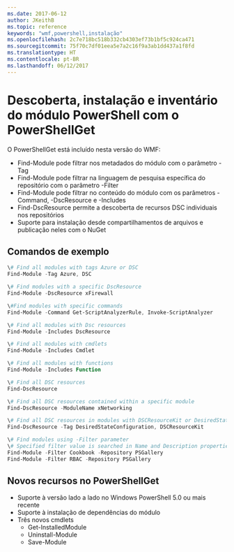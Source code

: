 ```yaml
---
ms.date: 2017-06-12
author: JKeithB
ms.topic: reference
keywords: "wmf,powershell,instalação"
ms.openlocfilehash: 2c7e718bc518b332cb4303ef73b1bf5c924ca471
ms.sourcegitcommit: 75f70c7df01eea5e7a2c16f9a3ab1dd437a1f8fd
ms.translationtype: HT
ms.contentlocale: pt-BR
ms.lasthandoff: 06/12/2017
---
```

# <a name="powershell-module-discovery-install-and-inventory-with-powershellget"></a>Descoberta, instalação e inventário do módulo PowerShell com o PowerShellGet
 
O PowerShellGet está incluído nesta versão do WMF:
-   Find-Module pode filtrar nos metadados do módulo com o parâmetro -Tag
-   Find-Module pode filtrar na linguagem de pesquisa específica do repositório com o parâmetro -Filter
-   Find-Module pode filtrar no conteúdo do módulo com os parâmetros -Command, -DscResource e -Includes
-   Find-DscResource permite a descoberta de recursos DSC individuais nos repositórios
-   Suporte para instalação desde compartilhamentos de arquivos e publicação neles com o NuGet

## <a name="example-commands"></a>Comandos de exemplo
```powershell
\# Find all modules with tags Azure or DSC
Find-Module -Tag Azure, DSC

\# Find modules with a specific DscResource
Find-Module -DscResource xFirewall

\#Find modules with specific commands
Find-Module -Command Get-ScriptAnalyzerRule, Invoke-ScriptAnalyzer

\# Find all modules with Dsc resources
Find-Module -Includes DscResource

\# Find all modules with cmdlets
Find-Module -Includes Cmdlet

\# Find all modules with functions
Find-Module -Includes Function

\# Find all DSC resources
Find-DscResource

\# Find all DSC resources contained within a specific module
Find-DscResource -ModuleName xNetworking

\# Find all DSC resources in modules with DSCResourceKit or DesiredStateConfiguration
Find-DscResource -Tag DesiredStateConfiguration, DSCResourceKit

\# Find modules using -Filter parameter
\# Specified filter value is searched in Name and Description properties
Find-Module -Filter Cookbook -Repository PSGallery
Find-Module -Filter RBAC -Repository PSGallery
```

## <a name="new-features-in-powershellget"></a>Novos recursos no PowerShellGet
-   Suporte à versão lado a lado no Windows PowerShell 5.0 ou mais recente
-   Suporte à instalação de dependências do módulo
-   Três novos cmdlets
    -   Get-InstalledModule
    -   Uninstall-Module
    -   Save-Module
    
